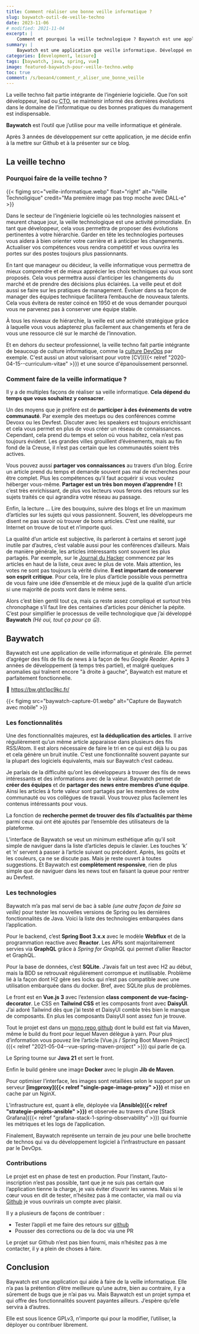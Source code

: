 ```yaml
---
title: Comment réaliser une bonne veille informatique ?
slug: baywatch-outil-de-veille-techno
date: 2023-11-06
# modified: 2021-11-04
excerpt: |
    Comment et pourquoi la veille technologique ? Baywatch est une application de veille informatique avec laquelle vous suivrez en temps réel les nouvelles du monde informatique.
summary: |
    Baywatch est une application que veille informatique. Développé en Java à l’aide de Spring Boot Webflux et de Vue.js pour l’interface. L’application utilise une base de donnée SQLite pour le stockage. Les fonctionnalitées phares de Baywatch sont la déduplication des articles, la gestion des équipes et une interface hyper intuitive.
categories: [development, leisure]
tags: [baywatch, java, spring, vue]
image: featured-baywatch-pour-veille-techno.webp
toc: true
comment: /s/beoan4/comment_r_aliser_une_bonne_veille
---
```


La veille techno fait partie intégrante de l’ingénierie logicielle. Que l’on soit développeur, lead ou <abbr title="Chef Technical Officer">CTO</abbr>, se maintenir informé des dernières évolutions dans le domaine de l’informatique ou des bonnes pratiques du management est indispensable.

**Baywatch** est l’outil que j’utilise pour ma veille informatique et générale.

<!--more-->

Après 3 années de développement sur cette application, je me décide enfin à la mettre sur Github et à la présenter sur ce blog.

## La veille techno

### Pourquoi faire de la veille techno ?

{{< figimg src="veille-informatique.webp" float="right" alt="Veille Technoligique" credit="Ma première image pas trop moche avec DALL-e" >}}

Dans le secteur de l’ingénierie logicielle où les technologies naissent et meurent chaque jour, la veille technologique est une activité primordiale. En tant que développeur, cela vous permettra de proposer des évolutions pertinentes à votre hiérarchie. Garder en tête les technologies porteuses vous aidera à bien orienter votre carrière et à anticiper les changements. Actualiser vos compétences vous rendra compétitif et vous ouvrira les portes sur des postes toujours plus passionnants.

En tant que manageur ou décideur, la veille informatique vous permettra de mieux comprendre et de mieux apprécier les choix techniques qui vous sont proposés. Cela vous permettra aussi d’anticiper les changements du marché et de prendre des décisions plus éclairées. La veille peut et doit aussi se faire sur les pratiques de management. Évoluer dans sa façon de manager des équipes technique facilitera l’embauche de nouveaux talents. Cela vous évitera de rester coincé en 1950 et de vous demander pourquoi vous ne parvenez pas à conserver une équipe stable.

À tous les niveaux de hiérarchie, la veille est une activité stratégique grâce à laquelle vous vous adapterez plus facilement aux changements et fera de vous une ressource clé sur le marché de l’innovation.

Et en dehors du secteur professionnel, la veille techno fait partie intégrante de beaucoup de culture informatique, comme la [culture DevOps](https://blog.stephane-robert.info/docs/devops/veille/) par exemple. C'est aussi un atout valorisant pour votre [CV]({{< relref "2020-04-15--curriculum-vitae" >}}) et une source d'épanouïssement personnel.

### Comment faire de la veille informatique ?

Il y a de multiples façons de réaliser sa veille informatique. **Cela dépend du temps que vous souhaitez y consacrer**.

Un des moyens que je préfère est de **participer à des événements de votre communauté**. Par exemple des meetups ou des conférences comme Devoxx ou les Devfest. Discuter avec les speakers est toujours enrichissant et cela vous permet en plus de vous créer un réseau de connaissances. Cependant, cela prend du temps et selon où vous habitez, cela n’est pas toujours évident. Les grandes villes grouillent d’événements, mais au fin fond de la Creuse, il n’est pas certain que les communautés soient très actives.

Vous pouvez aussi **partager vos connaissances** au travers d’un blog. Écrire un article prend du temps et demande souvent pas mal de recherches pour être complet. Plus les compétences qu’il faut acquérir si vous voulez héberger vous-même. **Partager est un très bon moyen d’apprendre !**
Et c’est très enrichissant, de plus vos lecteurs vous ferons des retours sur les sujets traités ce qui agrandira votre réseau au passage.

Enfin, la lecture ... Lire des bouquins, suivre des blogs et lire un maximum d’articles sur les sujets qui vous passionnent. Souvent, les développeurs me disent ne pas savoir où trouver de bons articles. C’est une réalité, sur Internet on trouve de tout et n’importe quoi.

La qualité d’un article est subjective, ils parleront à certains et seront jugé inutile par d’autres, c’est valable aussi pour les conférences d’ailleurs. Mais de manière générale, les articles intéressants sont souvent les plus partagés. Par exemple, sur le [Journal du Hacker](https://www.journalduhacker.net/) commencez par les articles en haut de la liste, ceux avec le plus de vote. Mais attention, les votes ne sont pas toujours la vérité divine. **Il est important de conserver son esprit critique**. Pour cela, lire le plus d’article possible vous permettra de vous faire une idée d’ensemble et de mieux jugé de la qualité d’un article si une majorité de posts vont dans le même sens.

Alors c’est bien gentil tout ça, mais ça reste assez compliqué et surtout très chronophage s’il faut lire des centaines d’articles pour dénicher la pépite. C’est pour simplifier le processus de veille technologique que j’ai développé **Baywatch** *(Hé oui, tout ça pour ça 😛)*.

## Baywatch

Baywatch est une application de veille informatique et générale. Elle permet d’agréger des fils de fils de news à la façon de feu *Google Reader*. Après 3 années de développement (à temps très partiel), et malgré quelques anomalies qui traînent encore "à droite à gauche", Baywatch est mature et parfaitement fonctionnelle.

🎉 https://bw.ght1pc9kc.fr/

{{< figimg src="baywatch-capture-01.webp" alt="Capture de Baywatch avec mobile" >}}

### Les fonctionnalités

Une des fonctionnalités majeures, est **la déduplication des articles**. Il arrive régulièrement qu’un même article apparaisse dans plusieurs des fils RSS/Atom. Il est alors nécessaire de faire le tri en ce qui est déjà lu ou pas et cela génère un bruit inutile. C’est une fonctionnalité souvent payante sur la plupart des logiciels équivalents, mais sur Baywatch c’est cadeau.

Je parlais de la difficulté qu’ont les développeurs à trouver des fils de news intéressants et des informations avec de la valeur. Baywatch permet de **créer des équipes** et de **partager des news entre membres d’une équipe**. Ainsi les articles à forte valeur sont partagés par les membres de votre communauté ou vos collègues de travail. Vous trouvez plus facilement les contenus intéressants pour vous.

La fonction de **recherche permet de trouver des fils d’actualités par thème** parmi ceux qui ont été ajoutés par l’ensemble des utilisateurs de la plateforme.

L’interface de Baywatch se veut un minimum esthétique afin qu’il soit simple de naviguer dans la liste d’articles depuis le clavier. Les touches ’k’ et ’n’ servent à passer à l’article suivant ou précédent. Après, les goûts et les couleurs, ça ne se discute pas. Mais je reste ouvert à toutes suggestions. Et Baywatch est **complètement responsive**, rien de plus simple que de naviguer dans les news tout en faisant la queue pour rentrer au Devfest.

### Les technologies

Baywatch m’a pas mal servi de bac à sable *(une autre façon de faire sa veille)* pour tester les nouvelles versions de Spring ou les dernières fonctionnalités de Java. Voici la liste des technologies embarquées dans l’application.

Pour le backend, c’est **Spring Boot 3.x.x** avec le modèle **Webflux** et de la programmation reactive avec **Reactor**. Les APIs sont majoritairement servies via **GraphQL** grâce à *Spring for GraphQL* qui permet d’allier Reactor et GraphQL.

Pour la base de données, c’est **SQLite**. J’avais fait un test avec H2 au début, mais la BDD se retrouvait régulièrement corrompue et inutilisable. Problème lié à la façon dont H2 gère ses locks qui n’est pas compatible avec une utilisation embarquée dans du docker. Bref, avec SQLite plus de problèmes.

Le front est en **Vue.js 3** avec l’extension **class component de vue-facing-decorator**. Le CSS en **Tailwind CSS** et les composants front avec **DaisyUI**. J’ai adoré Tailwind dès que j’ai testé et DaisyUI comble très bien le manque de composants. En plus les composants DaisyUI sont assez fun je trouve.

Tout le projet est dans un [mono repo github](https://github.com/Marthym/baywatch) dont le build est fait via Maven, même le build du front pour lequel Maven délègue à yarn. Pour plus d’information vous pouvez lire l’article [Vue.js / Spring Boot Maven Project]({{< relref "2021-05-04--vue-spring-maven-project" >}}) qui parle de ça.

Le Spring tourne sur **Java 21** et sert le front.

Enfin le build génère une image **Docker** avec le plugin **Jib de Maven**.

Pour optimiser l’interface, les images sont retaillées selon le support par un serveur **[imgproxy]({{< relref "single-page-image-proxy" >}})** et mise en cache par un NginX.

L’infrastructure est, quant à elle, déployée via **[Ansible]({{< relref "strategie-projets-ansible" >}})** et observée au travers d’une [Stack Grafana]({{< relref "grafana-stack-1-spring-observability" >}}) qui fournie les métriques et les logs de l’application.

Finalement, Baywatch représente un terrain de jeu pour une belle brochette de technos qui va du développement logiciel à l’infrastructure en passant par le DevOps.

### Contributions

Le projet est en phase de test en production. Pour l’instant, l’auto-inscription n’est pas possible, tant que je ne suis pas certain que l’application tienne la charge, je vais éviter d’ouvrir les vannes. Mais si le cœur vous en dit de tester, n’hésitez pas à me contacter, via mail ou via [Github](https://github.com/Marthym/baywatch) je vous ouvrirais un compte avec plaisir.

Il y a plusieurs de façons de contribuer :

* Tester l’appli et me faire des retours sur [github](https://github.com/Marthym/baywatch/issues)
* Pousser des corrections ou de la doc via une PR

Le projet sur Github n’est pas bien fourni, mais n’hésitez pas à me contacter, il y a plein de choses à faire.

## Conclusion

Baywatch est une application qui aide à faire de la veille informatique. Elle n’a pas la prétention d’être meilleure qu’une autre, bien au contraire, il y a sûrement de bugs que je n’ai pas vu. Mais Baywatch est un projet sympa et qui offre des fonctionnalités souvent payantes ailleurs. J’espère qu’elle servira à d’autres. 

Elle est sous licence GPLv3, n’importe qui pour la modifier, l’utiliser, la déployer ou contribuer librement.
